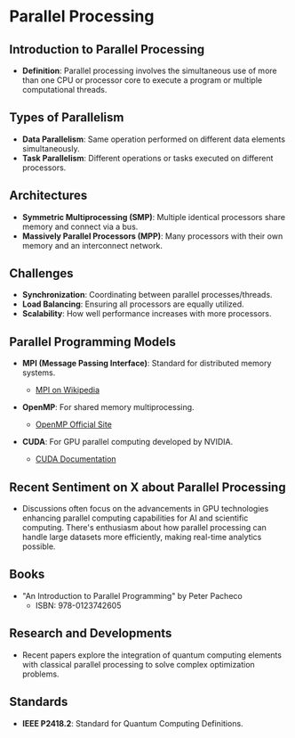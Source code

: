 # Parallel Processing

## Introduction to Parallel Processing

- **Definition**: Parallel processing involves the simultaneous use of more than one CPU or processor core to execute a program or multiple computational threads.

## Types of Parallelism

- **Data Parallelism**: Same operation performed on different data elements simultaneously.
- **Task Parallelism**: Different operations or tasks executed on different processors.

## Architectures

- **Symmetric Multiprocessing (SMP)**: Multiple identical processors share memory and connect via a bus.
- **Massively Parallel Processors (MPP)**: Many processors with their own memory and an interconnect network.

## Challenges

- **Synchronization**: Coordinating between parallel processes/threads.
- **Load Balancing**: Ensuring all processors are equally utilized.
- **Scalability**: How well performance increases with more processors.

## Parallel Programming Models

- **MPI (Message Passing Interface)**: Standard for distributed memory systems.
  - [MPI on Wikipedia](en.wikipedia.org/wiki/Message_Passing_Interface)
  
- **OpenMP**: For shared memory multiprocessing.
  - [OpenMP Official Site](openmp.org)

- **CUDA**: For GPU parallel computing developed by NVIDIA.
  - [CUDA Documentation](docs.nvidia.com/cuda/)

## Recent Sentiment on X about Parallel Processing

- Discussions often focus on the advancements in GPU technologies enhancing parallel computing capabilities for AI and scientific computing. There's enthusiasm about how parallel processing can handle large datasets more efficiently, making real-time analytics possible.

## Books

- "An Introduction to Parallel Programming" by Peter Pacheco
  - ISBN: 978-0123742605

## Research and Developments

- Recent papers explore the integration of quantum computing elements with classical parallel processing to solve complex optimization problems.

## Standards

- **IEEE P2418.2**: Standard for Quantum Computing Definitions.
